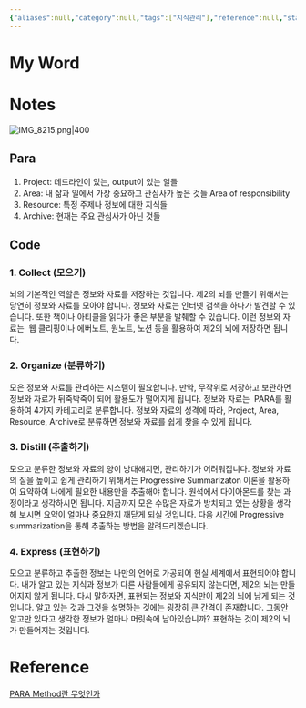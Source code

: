 ```yaml
---
{"aliases":null,"category":null,"tags":["지식관리"],"reference":null,"status":null,"dg-publish":true,"permalink":"/resources/para/","dgPassFrontmatter":true}
---
```



# My Word

# Notes

![IMG_8215.png|400](/img/user/Archive/Attachment/IMG_8215.png)

## Para

1. Project: 데드라인이 있는, output이 있는 일들
2. Area: 내 삶과 일에서 가장 중요하고 관심사가 높은 것들 Area of responsibility
3. Resource: 특정 주제나 정보에 대한 지식들
4. Archive: 현재는 주요 관심사가 아닌 것들

## Code

### 1. Collect (모으기)

뇌의 기본적인 역할은 정보와 자료를 저장하는 것입니다. 제2의 뇌를 만들기 위해서는 당연히 정보와 자료를 모아야 합니다. 정보와 자료는 인터넷 검색을 하다가 발견할 수 있습니다. 또한 책이나 아티클을 읽다가 좋은 부분을 발췌할 수 있습니다. 이런 정보와 자료는  웹 클리핑이나 에버노트, 원노트, 노션 등을 활용하여 제2의 뇌에 저장하면 됩니다.

### 2. Organize (분류하기)

모은 정보와 자료를 관리하는 시스템이 필요합니다. 만약, 무작위로 저장하고 보관하면 정보와 자료가 뒤죽박죽이 되어 활용도가 떨어지게 됩니다. 정보와 자료는  PARA를 활용하여 4가지 카테고리로 분류합니다. 정보와 자료의 성격에 따라, Project, Area, Resource, Archive로 분류하면 정보와 자료를 쉽게 찾을 수 있게 됩니다.

### 3. Distill (추출하기)

모으고 분류한 정보와 자료의 양이 방대해지면, 관리하기가 어려워집니다. 정보와 자료의 질을 높이고 쉽게 관리하기 위해서는 Progressive Summarizaton 이론을 활용하여 요약하여 나에게 필요한 내용만을 추출해야 합니다. 원석에서 다이아몬드를 찾는 과정이라고 생각하시면 됩니다. 지금까지 모은 수많은 자료가 방치되고 있는 상황을 생각해 보시면 요약이 얼마나 중요한지 깨닫게 되실 것입니다. 다음 시간에 Progressive summarization을 통해 추출하는 방법을 알려드리겠습니다.

### 4. Express (표현하기)

모으고 분류하고 추출한 정보는 나만의 언어로 가공되어 현실 세계에서 표현되어야 합니다. 내가 알고 있는 지식과 정보가 다른 사람들에게 공유되지 않는다면, 제2의 뇌는 만들어지지 않게 됩니다. 다시 말하자면, 표현되는 정보와 지식만이 제2의 뇌에 남게 되는 것입니다. 알고 있는 것과 그것을 설명하는 것에는 굉장히 큰 간격이 존재합니다. 그동안 알고만 있다고 생각한 정보가 얼마나 머릿속에 남아있습니까? 표현하는 것이 제2의 뇌가 만들어지는 것입니다.

# Reference

[PARA Method란 무엇인가](https://hannut91.github.io/blogs/books/para-method)
